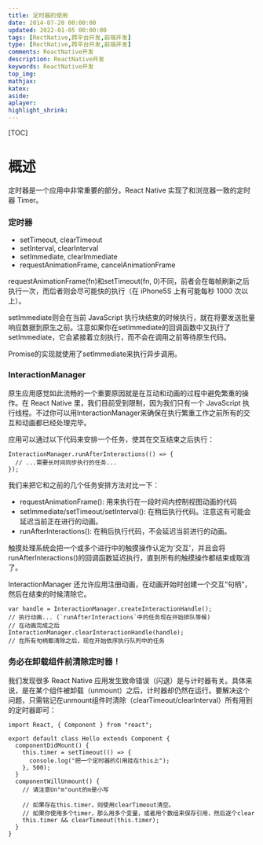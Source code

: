 ```yaml
---
title: 定时器的使用
date: 2014-07-20 00:00:00
updated: 2022-01-05 00:00:00
tags: [RectNative,跨平台开发,前端开发]
type: [RectNative,跨平台开发,前端开发]
comments: ReactNative开发
description: ReactNative开发
keywords: ReactNative开发
top_img:
mathjax:
katex:
aside:
aplayer:
highlight_shrink:
---
```


[TOC]

# 概述

定时器是一个应用中非常重要的部分。React Native 实现了和浏览器一致的定时器 Timer。

### 定时器
- setTimeout, clearTimeout
- setInterval, clearInterval
- setImmediate, clearImmediate
- requestAnimationFrame, cancelAnimationFrame

requestAnimationFrame(fn)和setTimeout(fn, 0)不同，前者会在每帧刷新之后执行一次，而后者则会尽可能快的执行（在 iPhone5S 上有可能每秒 1000 次以上）。

setImmediate则会在当前 JavaScript 执行块结束的时候执行，就在将要发送批量响应数据到原生之前。注意如果你在setImmediate的回调函数中又执行了setImmediate，它会紧接着立刻执行，而不会在调用之前等待原生代码。

Promise的实现就使用了setImmediate来执行异步调用。

### InteractionManager

原生应用感觉如此流畅的一个重要原因就是在互动和动画的过程中避免繁重的操作。在 React Native 里，我们目前受到限制，因为我们只有一个 JavaScript 执行线程。不过你可以用InteractionManager来确保在执行繁重工作之前所有的交互和动画都已经处理完毕。

应用可以通过以下代码来安排一个任务，使其在交互结束之后执行：

```
InteractionManager.runAfterInteractions(() => {
  // ...需要长时间同步执行的任务...
});
```
我们来把它和之前的几个任务安排方法对比一下：
- requestAnimationFrame(): 用来执行在一段时间内控制视图动画的代码
- setImmediate/setTimeout/setInterval(): 在稍后执行代码。注意这有可能会延迟当前正在进行的动画。
- runAfterInteractions(): 在稍后执行代码，不会延迟当前进行的动画。

触摸处理系统会把一个或多个进行中的触摸操作认定为'交互'，并且会将runAfterInteractions()的回调函数延迟执行，直到所有的触摸操作都结束或取消了。

InteractionManager 还允许应用注册动画，在动画开始时创建一个交互“句柄”，然后在结束的时候清除它。

```
var handle = InteractionManager.createInteractionHandle();
// 执行动画... (`runAfterInteractions`中的任务现在开始排队等候)
// 在动画完成之后
InteractionManager.clearInteractionHandle(handle);
// 在所有句柄都清除之后，现在开始依序执行队列中的任务
```

### 务必在卸载组件前清除定时器！

我们发现很多 React Native 应用发生致命错误（闪退）是与计时器有关。具体来说，是在某个组件被卸载（unmount）之后，计时器却仍然在运行。要解决这个问题，只需铭记在unmount组件时清除（clearTimeout/clearInterval）所有用到的定时器即可：

```
import React, { Component } from "react";

export default class Hello extends Component {
  componentDidMount() {
    this.timer = setTimeout(() => {
      console.log("把一个定时器的引用挂在this上");
    }, 500);
  }
  componentWillUnmount() {
    // 请注意Un"m"ount的m是小写

    // 如果存在this.timer，则使用clearTimeout清空。
    // 如果你使用多个timer，那么用多个变量，或者用个数组来保存引用，然后逐个clear
    this.timer && clearTimeout(this.timer);
  }
}
```

